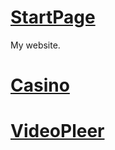 # [StartPage](https://generat17.github.io/)
My website.

# [Casino](https://generat17.github.io/casino/index.html)
# [VideoPleer](https://generat17.github.io/)
